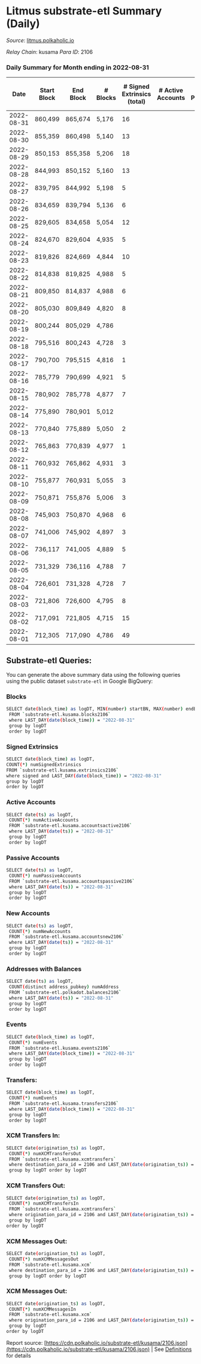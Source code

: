 # Litmus substrate-etl Summary (Daily)

_Source_: [litmus.polkaholic.io](https://litmus.polkaholic.io)

*Relay Chain*: kusama
*Para ID*: 2106



### Daily Summary for Month ending in 2022-08-31


| Date | Start Block | End Block | # Blocks | # Signed Extrinsics (total) | # Active Accounts | # Passive | # New | # Addresses with Balances | # Events | # Transfers | # XCM Transfers In | # XCM Transfers Out | # XCM In | # XCM Out | Issues | 
| ---- | ----------- | --------- | -------- | --------------------------- | ----------------- | --------- | ----- | ------------------------- | -------- | ----------- | ------------------ | ------------------- | -------- | --------- | ------ |
| 2022-08-31 | 860,499 | 865,674 | 5,176 | 16 |  |  |  | 11,916 | 10,452 | 4 ($24,635.80) |   | 3 ($5.98) |  |  |  |
| 2022-08-30 | 855,359 | 860,498 | 5,140 | 13 |  |  |  |  | 10,361 | 1 ($1.14) |   | 1 ($1.12) |  |  |  |
| 2022-08-29 | 850,153 | 855,358 | 5,206 | 18 |  |  |  |  | 10,535 | 4 ($4,017.82) |   | 3 ($4,017.68) |  |  |  |
| 2022-08-28 | 844,993 | 850,152 | 5,160 | 13 |  |  |  |  | 10,399 | 2 ($26.06) |   | 2 ($26.01) |  |  |  |
| 2022-08-27 | 839,795 | 844,992 | 5,198 | 5 |  |  |  |  | 10,429 | 1 ($0.90) |   | 1 ($0.88) |  |  |  |
| 2022-08-26 | 834,659 | 839,794 | 5,136 | 6 |  |  |  | 11,918 | 10,319 | 3 ($0.25) |   |   |  |  |  |
| 2022-08-25 | 829,605 | 834,658 | 5,054 | 12 |  |  |  | 11,918 | 10,185 | 3 ($124.22) |   | 3 ($124.16) |  |  |  |
| 2022-08-24 | 824,670 | 829,604 | 4,935 | 5 |  |  |  | 11,918 | 9,910 | 2 ($4.90) | 1 ($0.80) | 2 ($4.86) |  |  |  |
| 2022-08-23 | 819,826 | 824,669 | 4,844 | 10 |  |  |  | 11,918 | 9,764 | 3 ($850.78) | 2 ($849.39) | 3 ($850.47) |  |  |  |
| 2022-08-22 | 814,838 | 819,825 | 4,988 | 5 |  |  |  | 11,916 | 10,008 |   |   |   |  |  |  |
| 2022-08-21 | 809,850 | 814,837 | 4,988 | 6 |  |  |  | 11,916 | 10,004 |   |   |   |  |  |  |
| 2022-08-20 | 805,030 | 809,849 | 4,820 | 8 |  |  |  | 11,916 | 9,687 |   |   |   |  |  |  |
| 2022-08-19 | 800,244 | 805,029 | 4,786 |  |  |  |  | 11,915 | 9,575 |   |   |   |  |  |  |
| 2022-08-18 | 795,516 | 800,243 | 4,728 | 3 |  |  |  | 11,915 | 9,476 | 1 ($8.17) |   | 1 ($8.15) |  |  |  |
| 2022-08-17 | 790,700 | 795,515 | 4,816 | 1 |  |  |  | 11,915 | 9,639 |   |   |   |  |  |  |
| 2022-08-16 | 785,779 | 790,699 | 4,921 | 5 |  |  |  | 11,915 | 9,865 |   |   |   |  |  |  |
| 2022-08-15 | 780,902 | 785,778 | 4,877 | 7 |  |  |  | 11,915 | 9,788 | 1 ($0.82) |   | 1 ($0.80) |  |  |  |
| 2022-08-14 | 775,890 | 780,901 | 5,012 |  |  |  |  | 11,915 | 10,026 |   |   |   |  |  |  |
| 2022-08-13 | 770,840 | 775,889 | 5,050 | 2 |  |  |  | 11,915 | 10,113 |   |   |   |  |  |  |
| 2022-08-12 | 765,863 | 770,839 | 4,977 | 1 |  |  |  | 11,915 | 9,962 |   |   |   |  |  |  |
| 2022-08-11 | 760,932 | 765,862 | 4,931 | 3 |  |  |  | 11,915 | 9,889 | 1 ($1.63) | 1 ($0.82) | 1 ($1.63) |  |  |  |
| 2022-08-10 | 755,877 | 760,931 | 5,055 | 3 |  |  |  | 11,914 | 10,137 | 3 ($11.48) |   | 3 ($11.41) |  |  |  |
| 2022-08-09 | 750,871 | 755,876 | 5,006 | 3 |  |  |  | 11,914 | 10,042 | 1 ($0.41) | 3 ($2.28) | 1 ($0.39) |  |  |  |
| 2022-08-08 | 745,903 | 750,870 | 4,968 | 6 |  |  |  | 11,913 | 9,983 | 3 ($3.85) | 3 ($3.81) | 3 ($3.79) |  |  |  |
| 2022-08-07 | 741,006 | 745,902 | 4,897 | 3 |  |  |  | 11,912 | 9,812 |   |   |   |  |  |  |
| 2022-08-06 | 736,117 | 741,005 | 4,889 | 5 |  |  |  | 11,912 | 9,804 |   |   |   |  |  |  |
| 2022-08-05 | 731,329 | 736,116 | 4,788 | 7 |  |  |  | 11,912 | 9,634 | 2 ($1.53) | 5 ($0.80) | 2 ($1.49) |  |  |  |
| 2022-08-04 | 726,601 | 731,328 | 4,728 | 7 |  |  |  | 11,911 | 9,488 |   |   |   |  |  |  |
| 2022-08-03 | 721,806 | 726,600 | 4,795 | 8 |  |  |  | 11,911 | 9,627 |   |   |   |  |  |  |
| 2022-08-02 | 717,091 | 721,805 | 4,715 | 15 |  |  |  | 11,911 | 9,498 |   |   |   |  |  |  |
| 2022-08-01 | 712,305 | 717,090 | 4,786 | 49 |  |  |  | 11,911 | 43,075 | 8,496 ($99,626.70) |   |   |  |  |  |

## Substrate-etl Queries:
You can generate the above summary data using the following queries using the public dataset `substrate-etl` in Google BigQuery:

### Blocks
```bash
SELECT date(block_time) as logDT, MIN(number) startBN, MAX(number) endBN, COUNT(*) numBlocks 
 FROM `substrate-etl.kusama.blocks2106`  
 where LAST_DAY(date(block_time)) = "2022-08-31" 
 group by logDT 
 order by logDT
```

### Signed Extrinsics
```bash
SELECT date(block_time) as logDT, 
COUNT(*) numSignedExtrinsics 
FROM `substrate-etl.kusama.extrinsics2106`  
where signed and LAST_DAY(date(block_time)) = "2022-08-31" 
group by logDT 
order by logDT
```

### Active Accounts
```bash
SELECT date(ts) as logDT, 
 COUNT(*) numActiveAccounts 
 FROM `substrate-etl.kusama.accountsactive2106` 
 where LAST_DAY(date(ts)) = "2022-08-31" 
 group by logDT 
 order by logDT
```

### Passive Accounts
```bash
SELECT date(ts) as logDT, 
 COUNT(*) numPassiveAccounts 
 FROM `substrate-etl.kusama.accountspassive2106` 
 where LAST_DAY(date(ts)) = "2022-08-31" 
 group by logDT 
 order by logDT
```

### New Accounts
```bash
SELECT date(ts) as logDT, 
 COUNT(*) numNewAccounts 
 FROM `substrate-etl.kusama.accountsnew2106` 
 where LAST_DAY(date(ts)) = "2022-08-31" 
 group by logDT
 order by logDT
```

### Addresses with Balances
```bash
SELECT date(ts) as logDT,
 COUNT(distinct address_pubkey) numAddress 
 FROM `substrate-etl.polkadot.balances2106` 
 where LAST_DAY(date(ts)) = "2022-08-31" 
 group by logDT 
 order by logDT
```

### Events
```bash
SELECT date(block_time) as logDT, 
 COUNT(*) numEvents 
 FROM `substrate-etl.kusama.events2106` 
 where LAST_DAY(date(block_time)) = "2022-08-31" 
 group by logDT 
 order by logDT
```

### Transfers:
```bash
SELECT date(block_time) as logDT, 
 COUNT(*) numEvents 
 FROM `substrate-etl.kusama.transfers2106` 
 where LAST_DAY(date(block_time)) = "2022-08-31" 
 group by logDT 
 order by logDT
```

### XCM Transfers In:
```bash
SELECT date(origination_ts) as logDT, 
 COUNT(*) numXCMTransfersOut 
 FROM `substrate-etl.kusama.xcmtransfers` 
 where destination_para_id = 2106 and LAST_DAY(date(origination_ts)) = "2022-08-31" 
 group by logDT order by logDT
```

### XCM Transfers Out:
```bash
SELECT date(origination_ts) as logDT, 
 COUNT(*) numXCMTransfersIn 
 FROM `substrate-etl.kusama.xcmtransfers` 
 where origination_para_id = 2106 and LAST_DAY(date(origination_ts)) = "2022-08-31" 
 group by logDT 
order by logDT
```

### XCM Messages Out:
```bash
SELECT date(origination_ts) as logDT, 
 COUNT(*) numXCMMessagesOut 
 FROM `substrate-etl.kusama.xcm` 
 where destination_para_id = 2106 and LAST_DAY(date(origination_ts)) = "2022-08-31" 
 group by logDT order by logDT
```

### XCM Messages Out:
```bash
SELECT date(origination_ts) as logDT, 
 COUNT(*) numXCMMessagesIn 
 FROM `substrate-etl.kusama.xcm` 
 where origination_para_id = 2106 and LAST_DAY(date(origination_ts)) = "2022-08-31" 
 group by logDT 
order by logDT
```


Report source: [https://cdn.polkaholic.io/substrate-etl/kusama/2106.json](https://cdn.polkaholic.io/substrate-etl/kusama/2106.json) | See [Definitions](/DEFINITIONS.md) for details
